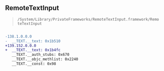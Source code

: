 ## RemoteTextInput

> `/System/Library/PrivateFrameworks/RemoteTextInput.framework/RemoteTextInput`

```diff

-138.1.0.0.0
-  __TEXT.__text: 0x1b510
+139.152.0.0.0
+  __TEXT.__text: 0x1b4fc
   __TEXT.__auth_stubs: 0x670
   __TEXT.__objc_methlist: 0x2240
   __TEXT.__const: 0x98

```

